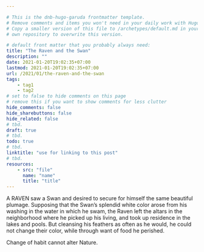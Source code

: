```yaml
---

# This is the dnb-hugo-garuda frontmatter template. 
# Remove comments and items you won't need in your daily work with Hugo.
# Copy a smaller version of this file to /archetypes/default.md in your
# own repository to overwrite this version.

# default front matter that you probably always need:
title: "The Raven and the Swan"
description: ""
date: 2021-01-20T19:02:35+07:00
lastmod: 2021-01-20T19:02:35+07:00
url: /2021/01/the-raven-and-the-swan
tags:
    - tag1
    - tag2
# set to false to hide comments on this page
# remove this if you want to show comments for less clutter
hide_comments: false
hide_sharebuttons: false
hide_related: false
# tbd.
draft: true
# tbd.
todo: true
# tbd.
linktitle: "use for linking to this post"
# tbd.
resources:
    - src: "file"
      name: "name"
      title: "title"
---
```

A RAVEN saw a Swan and desired to secure for himself the same beautiful plumage. Supposing that the Swan’s splendid white color arose from his washing in the water in which he swam, the Raven left the altars in the neighborhood where he picked up his living, and took up residence in the lakes and pools. But cleansing his feathers as often as he would, he could not change their color, while through want of food he perished.

Change of habit cannot alter Nature.

